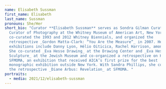```yaml
---
name: Elisabeth Sussman
first_name: Elisabeth
last_name: Sussman
pronouns: She/Her
short_bio: "Curator **Elisabeth Sussman** serves as Sondra Gilman Curator and
  Curator of Photography at the Whitney Museum of American Art, New York. She
  co-curated the 1993 and 2012 Whitney Biennials, and organized the
  retrospective _Gordon Matta-Clark: “You Are the Measure”_ in 2007. Her recent
  exhibitions include Danny Lyon, Hélio Oiticica, Rachel Harrison, among others.
  She co-curated _Eva Hesse Drawing_ at the Drawing Center and _Eva Hesse:
  Sculpture_ at the Jewish Museum and co-organized a retrospective on Hesse for
  SFMOMA, an exhibition that received AICA’s first prize for the best
  monographic exhibition outside New York. With Sandra Phillips, she co-curated
  the retrospective _Diane Arbus: Revelation_ at SFMOMA. "
portraits:
  - media: 2021/12/elisabeth-sussman
---
```

